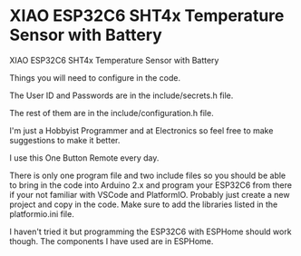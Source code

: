 # XIAO ESP32C6 SHT4x Temperature Sensor with Battery
XIAO ESP32C6 SHT4x Temperature Sensor with Battery

Things you will need to configure in the code.

The User ID and Passwords are in the include/secrets.h file.

The rest of them are in the include/configuration.h file.

I'm just a Hobbyist Programmer and at Electronics so feel free to make suggestions to make it better.

I use this One Button Remote every day.

There is only one program file and two include files so you should be able to bring in the code into Arduino 2.x and program your ESP32C6 from there if your not familiar with VSCode and PlatformIO. Probably just create a new project and copy in the code. Make sure to add the libraries listed in the platformio.ini file.

I haven't tried it but programming the ESP32C6 with ESPHome should work though.
The components I have used are in ESPHome.
